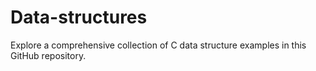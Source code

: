 # Data-structures
Explore a comprehensive collection of C data structure examples in this GitHub repository.
